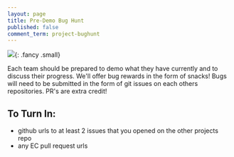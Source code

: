 ```yaml
---
layout: page
title: Pre-Demo Bug Hunt
published: false
comment_term: project-bughunt
---
```





![](http://i.giphy.com/gPLD7lIdSo3Pq.gif){: .fancy .small}


Each team should be prepared to demo what they have currently and to discuss their progress. We'll offer bug rewards in the form of snacks! Bugs will need to be submitted in the form of git issues on each others repositories. PR's are extra credit!

## To Turn In:

* github urls to at least 2 issues that you opened on the other projects repo
* any EC pull request urls

